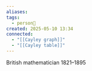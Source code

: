 ```yaml
---
aliases: 
tags:
  - person👤
created: 2025-05-10 13:34
connected:
  - "[[Cayley graph]]"
  - "[[Cayley table]]"
---
```

British mathematician
1821–1895



